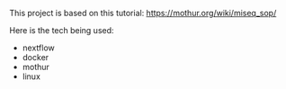 This project is based on this tutorial: https://mothur.org/wiki/miseq_sop/

Here is the tech being used:
- nextflow
- docker
- mothur
- linux